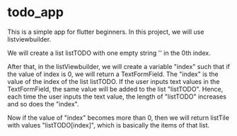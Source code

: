 # todo_app

This is a simple app for flutter beginners.
In this project, we will use listviewbuilder.

We will create a list listTODO with one empty string '' in the 0th index.

After that, in the listViewbuilder, we will create a variable "index" such that 
if the value of index is 0, we will return a TextFormField. The "index" is the value of the index of the list
listTODO. If the user inputs text values in the TextFormField, the same value will be added to the list 
"listTODO". Hence, each time the user inputs the text value, the length of "listTODO" increases
and so does the "index".

Now if the value of "index" becomes more than 0, then we will return listTile with values "listTODO[index]",
which is basically the items of that list.